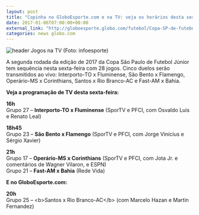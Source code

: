 ```yaml
---
layout: post
title: "Copinha no GloboEsporte.com e na TV: veja os horários desta sexta-feira"
date: 2017-01-06T07:00:00+00:00
external_link: "http://globoesporte.globo.com/futebol/Copa-SP-de-futebol-junior/noticia/2017/01/copinha-no-globoesportecom-e-na-tv-veja-os-horarios-desta-sexta-feira.html"
categories: news globo.com
---
```

 ![header Jogos na TV (Foto: infoesporte)](http://s2.glbimg.com/qnuAu1qIFFpd2ICyfCdetEB9agI=/0x0:689x86/690x86/s.glbimg.com/es/ge/f/original/2015/03/10/header_jogos-na-tv_2.jpg "header Jogos na TV (Foto: infoesporte)")  

A segunda rodada da edição de 2017 da Copa São Paulo de Futebol Júnior tem sequência nesta sexta-feira com 28 jogos. Cinco duelos serão transmitidos ao vivo: Interporto-TO x Fluminense, São Bento x Flamengo, Operário-MS x Corinthians, Santos x Rio Branco-AC e Fast-AM x Bahia.

**Veja a programação de TV desta sexta-feira:**

**16h**  
Grupo 27 – **Interporto-TO x Fluminense** (SporTV e PFCI, com Osvaldo Luis e Renato Leal)

**18h45**  
Grupo 23 – **São Bento x Flamengo** (SporTV e PFCI, com Jorge Vinícius e Sérgio Xavier)

**21h**  
Grupo 17 – **Operário-MS x Corinthians** (SporTV e PFCI, com Jota Jr. e comentários de Wagner Vilaron, e ESPN)  
Grupo 21 – **Fast-AM x Bahia** (Rede Vida)

**E no GloboEsporte.com:**

**20h**  
Grupo 25 – \<b\>Santos x Rio Branco-AC\</b\> (com Marcelo Hazan e Martín Fernandez)

